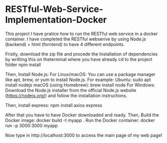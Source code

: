 # RESTful-Web-Service-Implementation-Docker
 
This project I have pratice how to run the RESTful web service in a docker container.
I have completed the RESTful webserive by using Node.js (backend) + html (forntend) to have 4 different endpoints.

Fristly, download the zip file and procede the Installation of dependencies by writting this on theterminal where you have already cd to the project folder
npm install

Then, Install Node.js:
For Linux/macOS: You can use a package manager like apt, brew, or yum to install Node.js. For example:
Ubuntu: sudo apt install nodejs
macOS (using Homebrew): brew install node
For Windows: Download the Node.js installer from the official Node.js website (https://nodejs.org/) and follow the installation instructions.

Then, install express:
npm install axios express

After that you have to have Docker downloaded and ready. 
Then,
Build the Docker image: docker build -t myapp .
Run the Docker container: docker run -p 3000:3000 myapp

Now type in http://localhost:3000 to access the main page of my web page!
